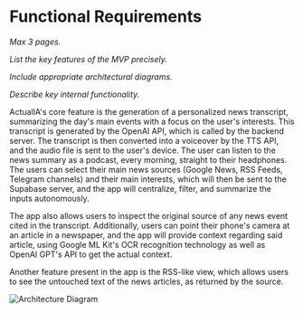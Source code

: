 # Functional Requirements

*Max 3 pages.*

*List the key features of the MVP precisely.*

*Include appropriate architectural diagrams.*

*Describe key internal functionality.*


ActualIA's core feature is the generation of a personalized news transcript, summarizing the day's main events with a focus on the user's interests. This transcript is generated by the OpenAI API, which is called by the backend server. The transcript is then converted into a voiceover by the TTS API, and the audio file is sent to the user's device. The user can listen to the news summary as a podcast, every morning, straight to their headphones. The users can select their main news sources (Google News, RSS Feeds, Telegram channels) and their main interests, which will then be sent to the Supabase server, and the app will centralize, filter, and summarize the inputs autonomously.

The app also allows users to inspect the original source of any news event cited in the transcript. Additionally, users can point their phone's camera at an article in a newspaper, and the app will provide context regarding said article, using Google ML Kit's OCR recognition technology as well as OpenAI GPT's API to get the actual context.

Another feature present in the app is the RSS-like view, which allows users to see the untouched text of the news articles, as returned by the source.           

![Architecture Diagram](https://github.com/ActualIA/prd/assets/93340253/155a4396-757b-4395-ad92-8108654969e2)


